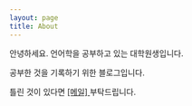 ```yaml
---
layout: page
title: About
---
```


안녕하세요. 언어학을 공부하고 있는 대학원생입니다.

공부한 것을 기록하기 위한 블로그입니다.

틀린 것이 있다면 <a href="mailto:info@example.com?subject=subject&cc=cc@example.com">[메일] </a> 부탁드립니다.
